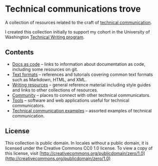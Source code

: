 # Technical communications trove

A collection of resources related to the craft of [technical communication](https://en.wikipedia.org/wiki/Technical_communication).

I created this collection initially to support my cohort in the University of
Washington [Technical Writing program](https://www.pce.uw.edu/certificates/professional-technical-writing).

## Contents

- [Docs as code](docs/docs-as-code.md) &ndash; links to information about
  documentation as code, including some resources on git.
- [Text formats](docs/text-formats.md) &ndash; references and tutorials
  covering common text formats such as Markdown, HTML, and XML.
- [Writing resources](docs/resources.md) &ndash; general reference material
  including style guides and links to other collections of resources.
- [Community](docs/community.md) &ndash; places to connect with other technical
  communicators.
- [Tools](docs/tools.md) &ndash; software and web applications useful for
  technical communicators.
- [Technical communication examples](docs/examples.md) &ndash; assorted
  examples of technical communication.

## License

This collection is public domain. In locales without a public domain, it is
licensed under the Creative Commons CC0 1.0 license. To view a copy of this
license, visit [http://creativecommons.org/publicdomain/zero/1.0](http://creativecommons.org/publicdomain/zero/1.0)
